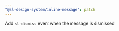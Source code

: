 ```yaml
---
"@sl-design-system/inline-message": patch
---
```


Add `sl-dismiss` event when the message is dismissed
